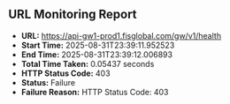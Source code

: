 ## URL Monitoring Report

- **URL:** https://api-gw1-prod1.fisglobal.com/gw/v1/health
- **Start Time:** 2025-08-31T23:39:11.952523
- **End Time:** 2025-08-31T23:39:12.006893
- **Total Time Taken:** 0.05437 seconds
- **HTTP Status Code:** 403
- **Status:** Failure
- **Failure Reason:** HTTP Status Code: 403
